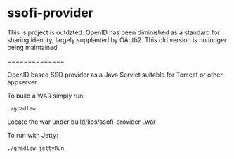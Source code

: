 ssofi-provider
==============

This is project is outdated.  OpenID has been diminished as a standard
for sharing identity, largely supplanted by OAuth2.  This old version
is no longer being maintained.

==============

OpenID based SSO provider as a Java Servlet suitable for Tomcat or other appserver.

To build a WAR simply run:

    ./gradlew

Locate the war under build/libs/ssofi-provider-<version>.war

To run with Jetty:

    ./gradlew jettyRun
